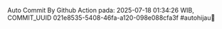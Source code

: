 Auto Commit By Github Action pada: 2025-07-18 01:34:26 WIB, COMMIT_UUID 021e8535-5408-46fa-a120-098e088cfa3f #autohijau🗿
